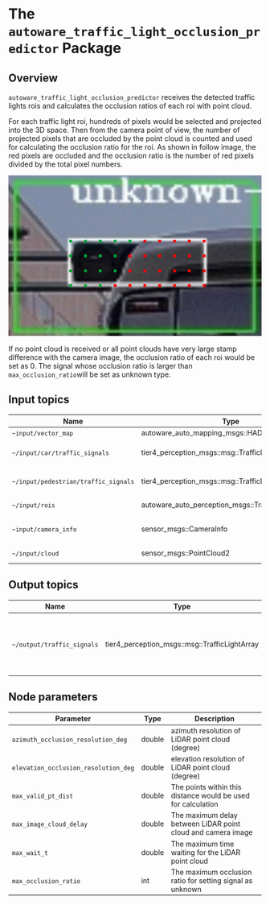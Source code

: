 # The `autoware_traffic_light_occlusion_predictor` Package

## Overview

`autoware_traffic_light_occlusion_predictor` receives the detected traffic lights rois and calculates the occlusion ratios of each roi with point cloud.

For each traffic light roi, hundreds of pixels would be selected and projected into the 3D space. Then from the camera point of view, the number of projected pixels that are occluded by the point cloud is counted and used for calculating the occlusion ratio for the roi. As shown in follow image, the red pixels are occluded and the occlusion ratio is the number of red pixels divided by the total pixel numbers.

![image](images/occlusion.png)

If no point cloud is received or all point clouds have very large stamp difference with the camera image, the occlusion ratio of each roi would be set as 0. The signal whose occlusion ratio is larger than `max_occlusion_ratio`will be set as unknown type.

## Input topics

| Name                                 | Type                                                | Description                      |
| ------------------------------------ | --------------------------------------------------- | -------------------------------- |
| `~input/vector_map`                  | autoware_auto_mapping_msgs::HADMapBin               | vector map                       |
| `~/input/car/traffic_signals`        | tier4_perception_msgs::msg::TrafficLightArray       | vehicular traffic light signals  |
| `~/input/pedestrian/traffic_signals` | tier4_perception_msgs::msg::TrafficLightArray       | pedestrian traffic light signals |
| `~/input/rois`                       | autoware_auto_perception_msgs::TrafficLightRoiArray | traffic light detections         |
| `~input/camera_info`                 | sensor_msgs::CameraInfo                             | target camera parameter          |
| `~/input/cloud`                      | sensor_msgs::PointCloud2                            | LiDAR point cloud                |

## Output topics

| Name                       | Type                                          | Description                                                  |
| -------------------------- | --------------------------------------------- | ------------------------------------------------------------ |
| `~/output/traffic_signals` | tier4_perception_msgs::msg::TrafficLightArray | traffic light signals reset according to the occlusion ratio |

## Node parameters

| Parameter                            | Type   | Description                                                   |
| ------------------------------------ | ------ | ------------------------------------------------------------- |
| `azimuth_occlusion_resolution_deg`   | double | azimuth resolution of LiDAR point cloud (degree)              |
| `elevation_occlusion_resolution_deg` | double | elevation resolution of LiDAR point cloud (degree)            |
| `max_valid_pt_dist`                  | double | The points within this distance would be used for calculation |
| `max_image_cloud_delay`              | double | The maximum delay between LiDAR point cloud and camera image  |
| `max_wait_t`                         | double | The maximum time waiting for the LiDAR point cloud            |
| `max_occlusion_ratio`                | int    | The maximum occlusion ratio for setting signal as unknown     |
